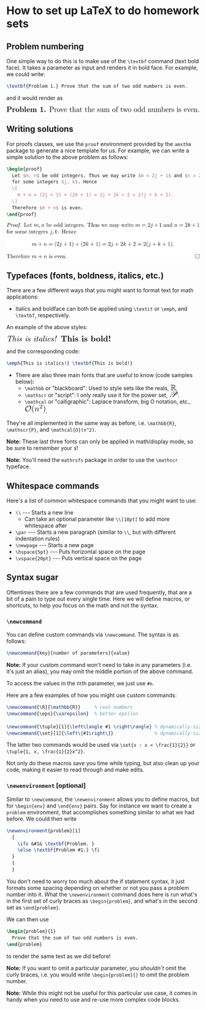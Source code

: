 # How to set up LaTeX to do homework sets

## Problem numbering
One simple way to do this is to make use of the `\textbf` command (text bold
face). It takes a parameter as input and renders it in bold face. For example,
we could write:
```tex
\textbf{Problem 1.} Prove that the sum of two odd numbers is even.
```
and it would render as
<center>
  <img src="assets/03-01.png"></img>
</center>

## Writing solutions
For proofs classes, we use the `proof` environment provided by the `amsthm`
package to generate a nice template for us. For example, we can write a simple
solution to the above problem as follows:
```tex
\begin{proof}
  Let $m, n$ be odd integers. Thus we may write $m = 2j + 1$ and $n = 2k + 1$
  for some integers $j, k$. Hence
  \[
    m + n = (2j + 1) + (2k + 1) = 2j + 2k + 2 = 2(j + k + 1).
  \]
  Therefore $m + n$ is even.
\end{proof}
```
<center>
  <img src="assets/03-02.png"></img>
</center>

## Typefaces (fonts, boldness, italics, etc.)
There are a few different ways that you might want to format text for math
applications:
* Italics and boldface can both be applied using `\textit` or `\emph`, and
  `\textbf`, respectively.

An example of the above styles:

<img src="assets/03-03.png"></img>

and the corresponding code:
```tex
\emph{This is italics!} \textbf{This is bold!}
```

* There are also three main fonts that are useful to know (code samples below):
  * `\mathbb` or "blackboard": Used to style sets like the reals, <img
    src="assets/mathbb_R.png"></img>.
  * `\mathscr` or "script": I only really use it for the power set, <img
    src="assets/mathscr_P.png"></img>.
  * `\mathcal` or "calligraphic": Laplace transform, big O notation, etc., <img
    src="assets/03-04.png"></img>.

They're all implemented in the same way as before, i.e. `\mathbb{R}`,
`\mathscr{P}`, and `\mathcal{O}(n^2)`.

**Note:** These last three fonts can only be applied in math/display mode, so be
sure to remember your `$`!

**Note:** You'll need the `mathrsfs` package in order to use the `\mathscr`
typeface.

## Whitespace commands
Here's a list of common whitespace commands that you might want to use:
* `\\` --- Starts a new line
  * Can take an optional parameter like `\\[10pt]` to add more whitespace after
* `\par` --- Starts a new paragraph (similar to `\\`, but with different
  indentation rules)
* `\newpage` --- Starts a new page
* `\hspace{5pt}` --- Puts horizontal space on the page
* `\vspace{20pt}` --- Puts vertical space on the page

## Syntax sugar

Oftentimes there are a few commands that are used frequently, that are a bit of
a pain to type out every single time. Here we will define macros, or shortcuts,
to help you focus on the math and not the syntax.

### `\newcommand`

You can define custom commands via `\newcommand`. The syntax is as follows:

```tex
\newcommand{key}[number of parameters]{value}
```
**Note:** If your custom command won't need to take in any parameters (i.e. it's
just an alias), you may omit the middle portion of the above command.

To access the values in the <img src="assets/n.png"></img>th parameter, we just
use `#n`.

Here are a few examples of how you might use custom commands:
```tex
\newcommand{\R}{\mathbb{R}}     % real numbers
\newcommand{\eps}{\varepsilon}  % better epsilon

\newcommand{\tuple}[1]{\left\langle #1 \right\rangle} % dynamically-sized tuples
\newcommand{\set}[1]{\left\{#1\right\}}               % dynamically-sized sets
```

The latter two commands would be used via `\set{x : x < \frac{1}{2}}` or
`\tuple{1, x, \frac{1}{2}x^2}`.

Not only do these macros save you time while typing, but also clean up your
code, making it easier to read through and make edits.

### `\newenvironment` [optional]

Similar to `\newcommand`, the `\newenvironment` allows you to define macros, but
for `\begin{env}` and `\end{env}` pairs. Say for instance we want to create a
`problem` environment, that accomplishes something similar to what we had
before. We could then write

```tex
\newenvironment{problem}[1]
  {
    \ifx &#1& \textbf{Problem. }
    \else \textbf{Problem #1.} \fi
  }
  {
  }
```

You don't need to worry too much about the if statement syntax, it just formats
some spacing depending on whether or not you pass a problem number into it. What
the `\newenvironment` command does here is run what's in the first set of curly
braces as `\begin{problem}`, and what's in the second set as `\end{problem}`.

We can then use

```tex
\begin{problem}{1}
  Prove that the sum of two odd numbers is even.
\end{problem}
```
to render the same text as we did before!

**Note:** If you want to omit a particular parameter, you *shouldn't* omit the
curly braces, i.e. you would write `\begin{problem}{}` to omit the problem
number.

**Note:** While this might not be useful for this particular use case, it comes
in handy when you need to use and re-use more complex code blocks.
